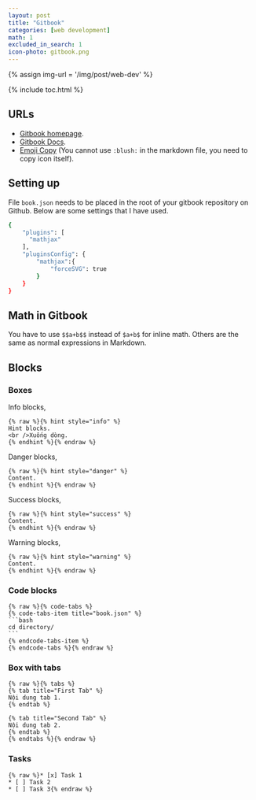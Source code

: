 ```yaml
---
layout: post
title: "Gitbook"
categories: [web development]
math: 1
excluded_in_search: 1
icon-photo: gitbook.png
---
```


{% assign img-url = '/img/post/web-dev' %}

{% include toc.html %}

## URLs

- [Gitbook homepage](https://gitbook.com).
- [Gitbook Docs](https://docs.gitbook.com).
- [Emoji Copy](https://www.emojicopy.com/) (You cannot use `:blush:` in the markdown file, you need to copy icon itself).

## Setting up

File `book.json` needs to be placed in the root of your gitbook repository on Github. Below are some settings that I have used.

~~~ bash
{
    "plugins": [
      "mathjax"
    ],
    "pluginsConfig": {
        "mathjax":{
            "forceSVG": true
        }
    }
}
~~~

## Math in Gitbook

You have to use `$$a+b$$` instead of `$a+b$` for inline math. Others are the same as normal expressions in Markdown.

## Blocks

### Boxes

Info blocks,

~~~ 
{% raw %}{% hint style="info" %}
Hint blocks.
<br />Xuống dòng.
{% endhint %}{% endraw %} 
~~~

Danger blocks,

~~~ 
{% raw %}{% hint style="danger" %}
Content.
{% endhint %}{% endraw %} 
~~~

Success blocks,

~~~ 
{% raw %}{% hint style="success" %}
Content.
{% endhint %}{% endraw %} 
~~~

Warning blocks,

~~~ 
{% raw %}{% hint style="warning" %}
Content.
{% endhint %}{% endraw %} 
~~~

### Code blocks

~~~
{% raw %}{% code-tabs %}
{% code-tabs-item title="book.json" %}
```bash
cd directory/
```
{% endcode-tabs-item %}
{% endcode-tabs %}{% endraw %} 
~~~

### Box with tabs

~~~
{% raw %}{% tabs %}
{% tab title="First Tab" %}
Nội dung tab 1.
{% endtab %}

{% tab title="Second Tab" %}
Nội dung tab 2.
{% endtab %}
{% endtabs %}{% endraw %} 
~~~

### Tasks

~~~
{% raw %}* [x] Task 1
* [ ] Task 2
* [ ] Task 3{% endraw %} 
~~~